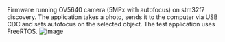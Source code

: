 Firmware running OV5640 camera (5MPx with autofocus) on stm32f7 discovery. The application takes a photo, sends it to the computer via USB CDC and sets autofocus on the selected object.
The test application uses FreeRTOS.
![image](https://github.com/marcinjagaczewski/OV5640_STM32F7/assets/51007734/7b0df991-086a-4d24-8c5b-44a46daf3940)
